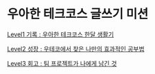 # 우아한 테크코스 글쓰기 미션

[Level1 기록 : 우아한 테크코스 한달 생활기](https://github.com/ulimy/woowa-writing-4/blob/ulimy/Level1_기록/우아한테크코스한달생활기.md)

[Level2 성장 : 우테코에서 찾은 나만의 효과적인 공부법](https://github.com/ulimy/woowa-writing-4/blob/ulimy/Level2_성장/우테코에서찾은나만의효과적인공부법.md)

[Level3 회고 : 팀 프로젝트가 나에게 남긴 것](https://github.com/ulimy/woowa-writing-4/blob/ulimy/Level3_회고/팀프로젝트가나에게남긴것.md)
